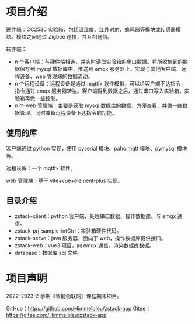 # 项目介绍

硬件端：CC2530 实验箱，包括温湿度、红外对射、蜂鸣器等模块或传感器模块。模块之间通过 Zigbee 连接，并互相通信。

软件端：

- n 个客户端：与硬件端相连，并实时读取实验箱的串口数据。将所收集到的数据保存到 mysql 数据库中、推送到 emqx
  服务器上，实现与其他客户端、远程设备、web 管理端的数据流动。
- n 个远程设备：远程设备是通过 mqttfx 软件模拟，可以给客户端下达指令，指令通过 emqx 服务器转达。客户端得到数据之后，通过串口写入实验箱，实验箱再做一些控制。
- n 个 web 管理端：主要是获取 mysql 数据库的数据，方便查看，并做一些数据管理。同时兼备远程设备下达指令的功能。

## 使用的库

客户端通过 python 实现，使用 pyserial 模块、paho.mqtt 模块、pymysql 模块等。

远程设备：一个 mqttfx 软件。

web 管理端：基于 vite+vue+element-plus 实现。

## 目录介绍

- zstack-client：python 客户端，处理串口数据、操作数据库、与 emqx 通信。
- zstack-prj-sample-intCtrl：实验箱硬件代码。
- zstack-serve：java 服务器，面向于 web，操作数据库提供接口。
- zstack-web：vue3 项目，向 emqx 通信，渲染数据库数据。
- database：数据库 sql 文件。

# 项目声明

2022-2023-2 学期《智能物联网》课程期末项目。

GitHub：https://github.com/Himmelbleu/zstack-app
Gitee：https://gitee.com/Himmelbleu/zstack-app
